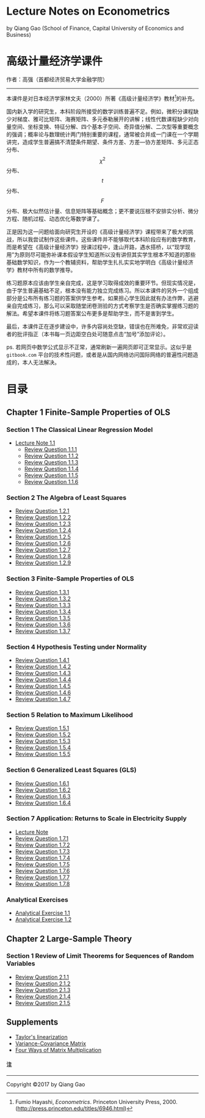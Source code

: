 # Lecture Notes on Econometrics

by Qiang Gao (School of Finance, Capital University of Economics and Business)


# 高级计量经济学课件

作者：高强（首都经济贸易大学金融学院）

---

本课件是对日本经济学家林文夫（2000）所著《高级计量经济学》教材[^1]的补充。

国内新入学的研究生，本科阶段所接受的数学训练普遍不足。例如，微积分课程缺少对梯度、雅可比矩阵、海赛矩阵、多元泰勒展开的讲解；线性代数课程缺少对向量空间、坐标变换、特征分解、四个基本子空间、奇异值分解、二次型等重要概念的强调；概率论与数理统计两门特别重要的课程，通常被合并成一门课在一个学期讲完，造成学生普遍搞不清楚条件期望、条件方差、方差—协方差矩阵、多元正态分布、$$\chi^2$$分布、$$t$$分布、$$F$$分布、极大似然估计量、信息矩阵等基础概念；更不要说压根不安排实分析、微分方程、随机过程、动态优化等数学课了。

正是因为这一问题给面向研究生开设的《高级计量经济学》课程带来了极大的挑战，所以我尝试制作这些课件。这些课件并不能够取代本科阶段应有的数学教育，而是希望在《高级计量经济学》授课过程中，逢山开路，遇水搭桥，以“现学现用”为原则尽可能弥补课本假设学生知道所以没有讲但其实学生根本不知道的那些基础数学知识，作为一个教辅资料，帮助学生扎扎实实地学明白《高级计量经济学》教材中所有的数学推导。

练习题原本应该由学生亲自完成，这是学习取得成效的重要环节。但现实情况是，由于学生普遍基础不足，根本没有能力独立完成练习。所以本课件的另外一个组成部分是公布所有练习题的答案供学生参考。如果担心学生因此就有办法作弊，逃避亲自完成练习，那么可以采取随堂闭卷测验的方式考察学生是否确实掌握练习题的解法。希望本课件将练习题答案公布更多是帮助学生，而不是害到学生。

最后，本课件正在逐步建设中，许多内容尚处空缺，错误也在所难免，非常欢迎读者的批评指正（本书每一页边距空白处可随意点击“加号”添加评论）。

ps. 若网页中数学公式显示不正常，通常刷新一遍网页即可正常显示。这似乎是 `gitbook.com` 平台的技术性问题，或者是从国内网络访问国际网络的普遍性问题造成的，本人无法解决。

# 目录

## Chapter 1 Finite-Sample Properties of OLS

### Section 1 The Classical Linear Regression Model

* [Lecture Note 1.1](lecture-note/1.1.md)
    * [Review Question 1.1.1](question-solution/1.1.1.md)
    * [Review Question 1.1.2](question-solution/1.1.2.md)
    * [Review Question 1.1.3](question-solution/1.1.3.md)
    * [Review Question 1.1.4](question-solution/1.1.4.md)
    * [Review Question 1.1.5](question-solution/1.1.5.md)
    * [Review Question 1.1.6](question-solution/1.1.6.md)

### Section 2 The Algebra of Least Squares

* [Review Question 1.2.1](question-solution/1.2.1.md)
* [Review Question 1.2.2](question-solution/1.2.2.md)
* [Review Question 1.2.3](question-solution/1.2.3.md)
* [Review Question 1.2.4](question-solution/1.2.4.md)
* [Review Question 1.2.5](question-solution/1.2.5.md)
* [Review Question 1.2.6](question-solution/1.2.6.md)
* [Review Question 1.2.7](question-solution/1.2.7.md)
* [Review Question 1.2.8](question-solution/1.2.8.md)
* [Review Question 1.2.9](question-solution/1.2.9.md)

### Section 3 Finite-Sample Properties of OLS

* [Review Question 1.3.1](question-solution/1.3.1.md)
* [Review Question 1.3.2](question-solution/1.3.2.md)
* [Review Question 1.3.3](question-solution/1.3.3.md)
* [Review Question 1.3.4](question-solution/1.3.4.md)
* [Review Question 1.3.5](question-solution/1.3.5.md)
* [Review Question 1.3.6](question-solution/1.3.6.md)
* [Review Question 1.3.7](question-solution/1.3.7.md)

### Section 4 Hypothesis Testing under Normality

* [Review Question 1.4.1](question-solution/1.4.1.md)
* [Review Question 1.4.2](question-solution/1.4.2.md)
* [Review Question 1.4.3](question-solution/1.4.3.md)
* [Review Question 1.4.4](question-solution/1.4.4.md)
* [Review Question 1.4.5](question-solution/1.4.5.md)
* [Review Question 1.4.6](question-solution/1.4.6.md)
* [Review Question 1.4.7](question-solution/1.4.7.md)

### Section 5 Relation to Maximum Likelihood

* [Review Question 1.5.1](question-solution/1.5.1.md)
* [Review Question 1.5.2](question-solution/1.5.2.md)
* [Review Question 1.5.3](question-solution/1.5.3.md)
* [Review Question 1.5.4](question-solution/1.5.4.md)
* [Review Question 1.5.5](question-solution/1.5.5.md)

### Section 6 Generalized Least Squares (GLS)

* [Review Question 1.6.1](question-solution/1.6.1.md)
* [Review Question 1.6.2](question-solution/1.6.2.md)
* [Review Question 1.6.3](question-solution/1.6.3.md)
* [Review Question 1.6.4](question-solution/1.6.4.md)

### Section 7 Application: Returns to Scale in Electricity Supply

* [Lecture Note](lecture-note/1.7.md)
* [Review Question 1.7.1](question-solution/1.7.1.md)
* [Review Question 1.7.2](question-solution/1.7.2.md)
* [Review Question 1.7.3](question-solution/1.7.3.md)
* [Review Question 1.7.4](question-solution/1.7.4.md)
* [Review Question 1.7.5](question-solution/1.7.5.md)
* [Review Question 1.7.6](question-solution/1.7.6.md)
* [Review Question 1.7.7](question-solution/1.7.7.md)
* [Review Question 1.7.8](question-solution/1.7.8.md)

### Analytical Exercises

* [Analytical Exercise 1.1](exercise-solution/1.1.md)
* [Analytical Exercise 1.2](exercise-solution/1.2.md)

## Chapter 2 Large-Sample Theory

### Section 1 Review of Limit Theorems for Sequences of Random Variables

* [Review Question 2.1.1](question-solution/2.1.1.md)
* [Review Question 2.1.2](question-solution/2.1.2.md)
* [Review Question 2.1.3](question-solution/2.1.3.md)
* [Review Question 2.1.4](question-solution/2.1.4.md)
* [Review Question 2.1.5](question-solution/2.1.5.md)

## Supplements

* [Taylor's linearization](supplements/taylor-linearization.md)
* [Variance-Covariance Matrix](supplements/var-cov-matrix.md)
* [Four Ways of Matrix Multiplication](supplements/matrix-multiplication.md)

#### 注

[^1]: Fumio Hayashi, _Econometrics_. Princeton University Press, 2000. (http://press.princeton.edu/titles/6946.html)

---

Copyright ©2017 by Qiang Gao